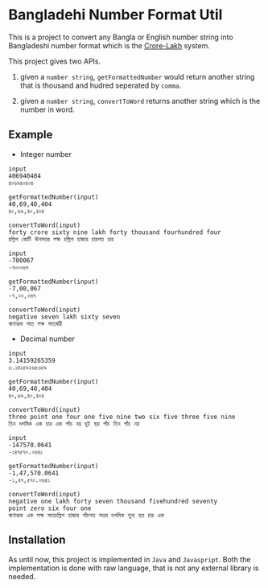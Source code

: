 # Bangladehi Number Format Util
This is a project to convert any Bangla or English number string into Bangladeshi number format which is the [Crore-Lakh](https://en.wikipedia.org/wiki/Bengali_numerals) system. 

This project gives two APIs.

1. given a `number string`, `getFormattedNumber` would return another string that is thousand and hudred seperated by `comma`.

1. given a `number string`, `convertToWord` returns another string which is the number in word.

## Example
- Integer number 

```
input
406940404
৪০৬৯৪০৪০৪

getFormattedNumber(input)
40,69,40,404
৪০,৬৯,৪০,৪০৪

convertToWord(input)
forty crore sixty nine lakh forty thousand fourhundred four
চল্লিশ কোটি ঊনসত্তর লক্ষ চল্লিশ হাজার চারশত চার
```

```
input
-700067
-৭০০০৬৭

getFormattedNumber(input)
-7,00,067
-৭,০০,০৬৭

convertToWord(input)
negative seven lakh sixty seven
ঋণাত্মক সাত লক্ষ সাতষট্টি
```

- Decimal number 
```
input
3.14159265359
৩.১৪১৫৯২৬৫৩৫৯

getFormattedNumber(input)
40,69,40,404
৪০,৬৯,৪০,৪০৪

convertToWord(input)
three point one four one five nine two six five three five nine
তিন দশমিক এক চার এক পাঁচ নয় দুই ছয় পাঁচ তিন পাঁচ নয়
```


```
input
-147570.0641
-১৪৭৫৭০.০৬৪১

getFormattedNumber(input)
-1,47,570.0641
-১,৪৭,৫৭০.০৬৪১

convertToWord(input)
negative one lakh forty seven thousand fivehundred seventy
point zero six four one
ঋণাত্মক এক লক্ষ সাতচল্লিশ হাজার পাঁচশত সত্তর দশমিক শুন্য ছয় চার এক
```

## Installation
As until now, this project is implemented in `Java` and `Javaspript`. Both the implementation is done with raw language, that is not any external library is needed. 
